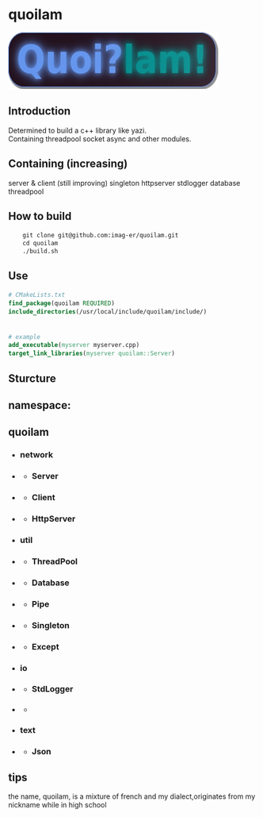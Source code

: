 # quoilam
![](icon.png)

## Introduction
Determined to build a c++ library like yazi.  
Containing threadpool socket async and other modules.
## Containing (increasing)
server & client (still improving)
singleton 
httpserver
stdlogger
database
threadpool 
## How to build
```shell
    git clone git@github.com:imag-er/quoilam.git
    cd quoilam
    ./build.sh
```
## Use
```cmake
# CMakeLists.txt
find_package(quoilam REQUIRED)
include_directories(/usr/local/include/quoilam/include/)


# example
add_executable(myserver myserver.cpp)
target_link_libraries(myserver quoilam::Server)

```
## Sturcture
## namespace:
## quoilam  
- ### network   
- - ### Server
- - ### Client
- - ### HttpServer
- ### util  
- - ### ThreadPool
- - ### Database
- - ### Pipe
- - ### Singleton
- - ### Except
- ### io
- - ### StdLogger
- - ### 
- ### text
- - ### Json
## tips
the name, quoilam, is a mixture of french and my dialect,originates from my nickname while in high school
